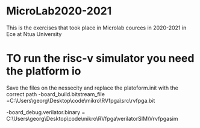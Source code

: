 # MicroLab2020-2021
This is the exercises that took place in Microlab cources in 2020-2021 in Ece at Ntua University

# TO run the risc-v simulator you need the platform io 
Save the files on the nessecity and replace the platoform.init with the correct path 
-board_build.bitstream_file =C:\Users\georg\Desktop\code\mikro\RVfpga\src\rvfpga.bit

-board_debug.verilator.binary = C:\Users\georg\Desktop\code\mikro\RVfpga\verilatorSIM\Vrvfpgasim
